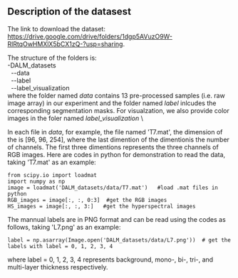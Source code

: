 ## Description of the datasest
The link to download the dataset: https://drive.google.com/drive/folders/1dgp5AVuzO9W-RlRtqOwHMXlX5bCX1zQ-?usp=sharing. 

The structure of the folders is:  \
-DALM_datasets \
&nbsp; --data  \
&nbsp; --label \
&nbsp; --label_visualization \
where the folder named *data* contains 13 pre-processed samples (i.e. raw image array) in our experiment and the folder named *label* inlcudes the corresponding segmentation masks.  For visualzation, we also provide color images in the foler named *label_visualization* \

In each file in *data*, for example, the file named 'T7.mat', the dimension of the  is [96, 96, 254], where the last dimention of the dimentionis the number of channels. The first three dimentions represents the three channels of RGB images. Here are codes in python for demonstration to read the data, taking 'T7.mat' as an example: 
```
from scipy.io import loadmat
import numpy as np
image = loadmat('DALM_datasets/data/T7.mat')   #load .mat files in python
RGB_images = image[:, :, 0:3]  #get the RGB images
HS_images = image[:, :, 3:]   #get the hyperspectral images
```
The mannual labels are in PNG format and can be read using the codes as follows, taking 'L7.png' as an example: 
```
label = np.asarray(Image.open('DALM_datasets/data/L7.png'))  # get the labels with label = 0, 1, 2, 3, 4
```
where label = 0, 1, 2, 3, 4 represents background, mono-, bi-, tri-, and multi-layer thickness respectively. 
